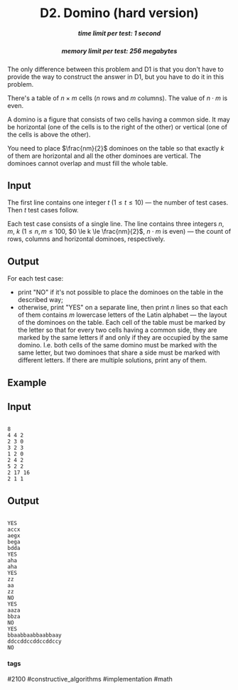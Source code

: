 <h1 style='text-align: center;'> D2. Domino (hard version)</h1>

<h5 style='text-align: center;'>time limit per test: 1 second</h5>
<h5 style='text-align: center;'>memory limit per test: 256 megabytes</h5>

The only difference between this problem and D1 is that you don't have to provide the way to construct the answer in D1, but you have to do it in this problem.

There's a table of $n \times m$ cells ($n$ rows and $m$ columns). The value of $n \cdot m$ is even.

A domino is a figure that consists of two cells having a common side. It may be horizontal (one of the cells is to the right of the other) or vertical (one of the cells is above the other).

You need to place $\frac{nm}{2}$ dominoes on the table so that exactly $k$ of them are horizontal and all the other dominoes are vertical. The dominoes cannot overlap and must fill the whole table.

## Input

The first line contains one integer $t$ ($1 \le t \le 10$) — the number of test cases. Then $t$ test cases follow.

Each test case consists of a single line. The line contains three integers $n$, $m$, $k$ ($1 \le n,m \le 100$, $0 \le k \le \frac{nm}{2}$, $n \cdot m$ is even) — the count of rows, columns and horizontal dominoes, respectively.

## Output

For each test case:

* print "NO" if it's not possible to place the dominoes on the table in the described way;
* otherwise, print "YES" on a separate line, then print $n$ lines so that each of them contains $m$ lowercase letters of the Latin alphabet — the layout of the dominoes on the table. Each cell of the table must be marked by the letter so that for every two cells having a common side, they are marked by the same letters if and only if they are occupied by the same domino. I.e. both cells of the same domino must be marked with the same letter, but two dominoes that share a side must be marked with different letters. If there are multiple solutions, print any of them.
## Example

## Input


```

8
4 4 2
2 3 0
3 2 3
1 2 0
2 4 2
5 2 2
2 17 16
2 1 1

```
## Output


```

YES
accx
aegx
bega
bdda
YES
aha
aha
YES
zz
aa
zz
NO
YES
aaza
bbza
NO
YES
bbaabbaabbaabbaay
ddccddccddccddccy
NO

```


#### tags 

#2100 #constructive_algorithms #implementation #math 